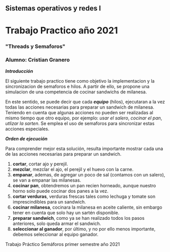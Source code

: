 ## Sistemas operativos y redes I ##
# Trabajo Practico año 2021 #
### "Threads y Semaforos"  ###

### Alumno: Cristian Granero ###

***Introducción***

El siguiente trabajo practico tiene como objetivo la implementacion y la sincronizacion de semaforos e hilos. A partir de ello, se propone una simulacion de una competencia de cocinar sandwichs de milanesa.

En este sentido, se puede decir que cada ***equipo*** (hilos), ejecutaran a la vez todas las acciones necesarias para preparar un sandwich de milanesa. Teniendo en cuenta que algunas acciones no pueden ser realizadas al mismo tiempo que otro equipo, por ejemplo: _usar el salero_, _cocinar el pan_, _utlizar la sarten_. Se emplea el uso de semaforos para sincronizar estas acciones especiales.

***Orden de ejecución***

Para comprender mejor esta solución, resulta importante mostrar cada una de las acciones necesarias para preparar un sandwich.

1. __cortar__, cortar ajo y perejil.
2. __mezclar__, mezclar el ajo, el perejil y el huevo con la carne.
3. __empanar__, ademas, de agregar un poco de sal (contamos con un salero), se van a empanar las milanesas. 
4. __cocinar pan__, obtendremos un pan recien horneado, aunque nuestro horno solo puede cocinar dos panes a la vez.
5. __cortar verduras__, verduras frescas tales como lechuga y tomate son imprescindibles para un sandwich.
6. __cocinar milanesa__, cocinara la milanesa en aceite caliente, sin embargo tener en cuenta que solo hay un sartén disponible.
7. __preparar sandwich__, como ya se han realizado todos los pasos anteriores, solo queda armar el sandwich.
8. __seleccionar al ganador__, por último, y no por ello menos importante, debemos seleccionar al equipo ganador.

  

  

Trabajo Práctico Semáforos primer semestre año 2021

